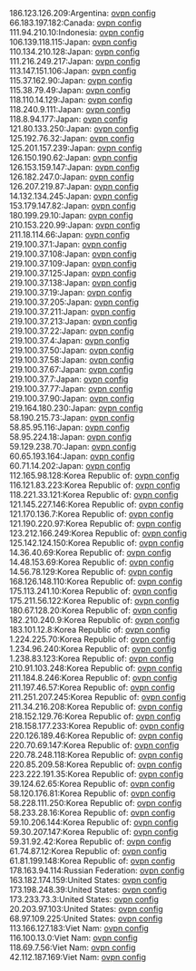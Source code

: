 186.123.126.209:Argentina: [ovpn config](vpn/186_123_126_209.ovpn)  
66.183.197.182:Canada: [ovpn config](vpn/66_183_197_182.ovpn)  
111.94.210.10:Indonesia: [ovpn config](vpn/111_94_210_10.ovpn)  
106.139.118.115:Japan: [ovpn config](vpn/106_139_118_115.ovpn)  
110.134.210.128:Japan: [ovpn config](vpn/110_134_210_128.ovpn)  
111.216.249.217:Japan: [ovpn config](vpn/111_216_249_217.ovpn)  
113.147.151.106:Japan: [ovpn config](vpn/113_147_151_106.ovpn)  
115.37.162.90:Japan: [ovpn config](vpn/115_37_162_90.ovpn)  
115.38.79.49:Japan: [ovpn config](vpn/115_38_79_49.ovpn)  
118.110.14.129:Japan: [ovpn config](vpn/118_110_14_129.ovpn)  
118.240.9.111:Japan: [ovpn config](vpn/118_240_9_111.ovpn)  
118.8.94.177:Japan: [ovpn config](vpn/118_8_94_177.ovpn)  
121.80.133.250:Japan: [ovpn config](vpn/121_80_133_250.ovpn)  
125.192.76.32:Japan: [ovpn config](vpn/125_192_76_32.ovpn)  
125.201.157.239:Japan: [ovpn config](vpn/125_201_157_239.ovpn)  
126.150.190.62:Japan: [ovpn config](vpn/126_150_190_62.ovpn)  
126.153.159.147:Japan: [ovpn config](vpn/126_153_159_147.ovpn)  
126.182.247.0:Japan: [ovpn config](vpn/126_182_247_0.ovpn)  
126.207.219.87:Japan: [ovpn config](vpn/126_207_219_87.ovpn)  
14.132.134.245:Japan: [ovpn config](vpn/14_132_134_245.ovpn)  
153.179.147.82:Japan: [ovpn config](vpn/153_179_147_82.ovpn)  
180.199.29.10:Japan: [ovpn config](vpn/180_199_29_10.ovpn)  
210.153.220.99:Japan: [ovpn config](vpn/210_153_220_99.ovpn)  
211.18.114.66:Japan: [ovpn config](vpn/211_18_114_66.ovpn)  
219.100.37.1:Japan: [ovpn config](vpn/219_100_37_1.ovpn)  
219.100.37.108:Japan: [ovpn config](vpn/219_100_37_108.ovpn)  
219.100.37.109:Japan: [ovpn config](vpn/219_100_37_109.ovpn)  
219.100.37.125:Japan: [ovpn config](vpn/219_100_37_125.ovpn)  
219.100.37.138:Japan: [ovpn config](vpn/219_100_37_138.ovpn)  
219.100.37.19:Japan: [ovpn config](vpn/219_100_37_19.ovpn)  
219.100.37.205:Japan: [ovpn config](vpn/219_100_37_205.ovpn)  
219.100.37.211:Japan: [ovpn config](vpn/219_100_37_211.ovpn)  
219.100.37.213:Japan: [ovpn config](vpn/219_100_37_213.ovpn)  
219.100.37.22:Japan: [ovpn config](vpn/219_100_37_22.ovpn)  
219.100.37.4:Japan: [ovpn config](vpn/219_100_37_4.ovpn)  
219.100.37.50:Japan: [ovpn config](vpn/219_100_37_50.ovpn)  
219.100.37.58:Japan: [ovpn config](vpn/219_100_37_58.ovpn)  
219.100.37.67:Japan: [ovpn config](vpn/219_100_37_67.ovpn)  
219.100.37.7:Japan: [ovpn config](vpn/219_100_37_7.ovpn)  
219.100.37.77:Japan: [ovpn config](vpn/219_100_37_77.ovpn)  
219.100.37.90:Japan: [ovpn config](vpn/219_100_37_90.ovpn)  
219.164.180.230:Japan: [ovpn config](vpn/219_164_180_230.ovpn)  
58.190.215.73:Japan: [ovpn config](vpn/58_190_215_73.ovpn)  
58.85.95.116:Japan: [ovpn config](vpn/58_85_95_116.ovpn)  
58.95.224.18:Japan: [ovpn config](vpn/58_95_224_18.ovpn)  
59.129.238.70:Japan: [ovpn config](vpn/59_129_238_70.ovpn)  
60.65.193.164:Japan: [ovpn config](vpn/60_65_193_164.ovpn)  
60.71.14.202:Japan: [ovpn config](vpn/60_71_14_202.ovpn)  
112.165.98.128:Korea Republic of: [ovpn config](vpn/112_165_98_128.ovpn)  
116.121.83.223:Korea Republic of: [ovpn config](vpn/116_121_83_223.ovpn)  
118.221.33.121:Korea Republic of: [ovpn config](vpn/118_221_33_121.ovpn)  
121.145.227.146:Korea Republic of: [ovpn config](vpn/121_145_227_146.ovpn)  
121.170.136.7:Korea Republic of: [ovpn config](vpn/121_170_136_7.ovpn)  
121.190.220.97:Korea Republic of: [ovpn config](vpn/121_190_220_97.ovpn)  
123.212.166.249:Korea Republic of: [ovpn config](vpn/123_212_166_249.ovpn)  
125.142.124.150:Korea Republic of: [ovpn config](vpn/125_142_124_150.ovpn)  
14.36.40.69:Korea Republic of: [ovpn config](vpn/14_36_40_69.ovpn)  
14.48.153.69:Korea Republic of: [ovpn config](vpn/14_48_153_69.ovpn)  
14.56.78.129:Korea Republic of: [ovpn config](vpn/14_56_78_129.ovpn)  
168.126.148.110:Korea Republic of: [ovpn config](vpn/168_126_148_110.ovpn)  
175.113.241.10:Korea Republic of: [ovpn config](vpn/175_113_241_10.ovpn)  
175.211.56.122:Korea Republic of: [ovpn config](vpn/175_211_56_122.ovpn)  
180.67.128.20:Korea Republic of: [ovpn config](vpn/180_67_128_20.ovpn)  
182.210.240.9:Korea Republic of: [ovpn config](vpn/182_210_240_9.ovpn)  
183.101.12.8:Korea Republic of: [ovpn config](vpn/183_101_12_8.ovpn)  
1.224.225.70:Korea Republic of: [ovpn config](vpn/1_224_225_70.ovpn)  
1.234.96.240:Korea Republic of: [ovpn config](vpn/1_234_96_240.ovpn)  
1.238.83.123:Korea Republic of: [ovpn config](vpn/1_238_83_123.ovpn)  
210.91.103.248:Korea Republic of: [ovpn config](vpn/210_91_103_248.ovpn)  
211.184.8.246:Korea Republic of: [ovpn config](vpn/211_184_8_246.ovpn)  
211.197.46.57:Korea Republic of: [ovpn config](vpn/211_197_46_57.ovpn)  
211.251.207.245:Korea Republic of: [ovpn config](vpn/211_251_207_245.ovpn)  
211.34.216.208:Korea Republic of: [ovpn config](vpn/211_34_216_208.ovpn)  
218.152.129.76:Korea Republic of: [ovpn config](vpn/218_152_129_76.ovpn)  
218.158.177.233:Korea Republic of: [ovpn config](vpn/218_158_177_233.ovpn)  
220.126.189.46:Korea Republic of: [ovpn config](vpn/220_126_189_46.ovpn)  
220.70.69.147:Korea Republic of: [ovpn config](vpn/220_70_69_147.ovpn)  
220.78.248.118:Korea Republic of: [ovpn config](vpn/220_78_248_118.ovpn)  
220.85.209.58:Korea Republic of: [ovpn config](vpn/220_85_209_58.ovpn)  
223.222.191.35:Korea Republic of: [ovpn config](vpn/223_222_191_35.ovpn)  
39.124.62.65:Korea Republic of: [ovpn config](vpn/39_124_62_65.ovpn)  
58.120.176.81:Korea Republic of: [ovpn config](vpn/58_120_176_81.ovpn)  
58.228.111.250:Korea Republic of: [ovpn config](vpn/58_228_111_250.ovpn)  
58.233.28.16:Korea Republic of: [ovpn config](vpn/58_233_28_16.ovpn)  
59.10.206.144:Korea Republic of: [ovpn config](vpn/59_10_206_144.ovpn)  
59.30.207.147:Korea Republic of: [ovpn config](vpn/59_30_207_147.ovpn)  
59.31.92.42:Korea Republic of: [ovpn config](vpn/59_31_92_42.ovpn)  
61.74.87.12:Korea Republic of: [ovpn config](vpn/61_74_87_12.ovpn)  
61.81.199.148:Korea Republic of: [ovpn config](vpn/61_81_199_148.ovpn)  
178.163.94.114:Russian Federation: [ovpn config](vpn/178_163_94_114.ovpn)  
163.182.174.159:United States: [ovpn config](vpn/163_182_174_159.ovpn)  
173.198.248.39:United States: [ovpn config](vpn/173_198_248_39.ovpn)  
173.233.73.3:United States: [ovpn config](vpn/173_233_73_3.ovpn)  
20.203.97.103:United States: [ovpn config](vpn/20_203_97_103.ovpn)  
68.97.109.225:United States: [ovpn config](vpn/68_97_109_225.ovpn)  
113.166.127.183:Viet Nam: [ovpn config](vpn/113_166_127_183.ovpn)  
116.100.13.0:Viet Nam: [ovpn config](vpn/116_100_13_0.ovpn)  
118.69.7.56:Viet Nam: [ovpn config](vpn/118_69_7_56.ovpn)  
42.112.187.169:Viet Nam: [ovpn config](vpn/42_112_187_169.ovpn)  
